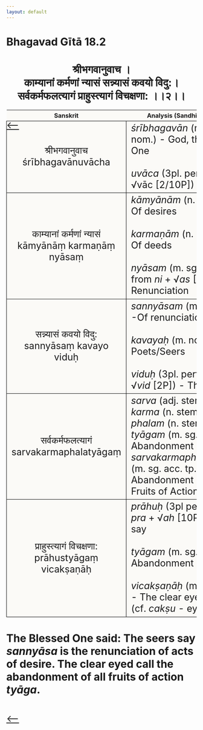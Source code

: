 ```yaml
---
layout: default
---
```

<!---
Text can be **bold**, _italic_, or ~~strikethrough~~.

[Link to another page](./another-page.html)

There should be whitespace between paragraphs.

There should be whitespace between paragraphs. We recommend including a README, or a file with information about your project.
--->

# Bhagavad Gītā 18.2

<style>
table {
  border-collapse: collapse;
  border-style: hidden;
}
th {
  background: #FBFAF7;
}
td {
  font-size: 25px;
  background: #FBFAF7;
  border: 1px solid black;
}
div.move {
  font-size: 25px;
}
</style>

<h1 style="text-align:center">
श्रीभगवानुवाच । <br>
काम्यानां कर्मणां न्यासं सन्न्यासं कवयो विदु:। <br>
सर्वकर्मफलत्यागं प्राहुस्त्यागं विचक्षणा: ।।२।।
</h1>
<div class="move" style="position:relative;min-width:960px">
 <p style="position: absolute;left:0;top:0"><a href="./v18-1.html">⟵</a></p>
</div>
<div class="move" style="position:relative;min-width:960px">
 <p style="position: absolute;right:0;top:0"><a href="./v18-3.html">⟶</a></p>
</div>

| Sanskrit | Analysis (Sandhi Removed) |
|:-:|-|
| श्रीभगवानुवाच<br>śrībhagavānuvācha | <em>śrībhagavān</em> (m. sg. nom.) - God, the Blessed One <br><br><em>uvāca</em> (3pl. perf. ind. of √vāc [2/10P]) - Said |
|  काम्यानां कर्मणां न्यासं<br>kāmyānāṃ karmaṇāṃ nyāsaṃ  | <em>kāmyānām</em> (n. pl. gen.) - Of desires<br><br><em>karmaṇām</em> (n. pl. gen.) - Of deeds<br><br><em>nyāsam</em> (m. sg. nom. from <em>ni</em> + √<em>as</em> [4P]) - Renunciation |
| सन्न्यासं कवयो विदु:<br>sannyāsaṃ kavayo viduḥ | <em>sannyāsam</em> (m. sg. gen.) -Of renunciation<br><br><em>kavayaḥ</em> (m. nom. pl.)- Poets/Seers<br><br><em>viduḥ</em> (3pl. perf. ind. of √<em>vid</em> [2P]) - They know |
| सर्वकर्मफलत्यागं<br>sarvakarmaphalatyāgaṃ | <em>sarva</em> (adj. stem) - All<br><em>karma</em> (n. stem) - Action<br><em>phalam</em> (n. stem) - Fruit<br><em>tyāgam</em> (m. sg. acc.) - Abandonment<br><em>sarvakarmaphalatyāgam</em> (m. sg. acc. tp.) - The Abandonment of All Fruits of Action |
|  प्राहुस्त्यागं विचक्षणा:<br>prāhustyāgaṃ vicakṣaṇāḥ  | <em>prāhuḥ</em> (3pl perf. ind. of <em>pra</em> + √<em>ah</em> [10P]) - They say<br><br><em>tyāgam</em> (m. sg. acc.) - Abandonment<br><br><em>vicakṣaṇāḥ</em> (m. pl. nom.) - The clear eyed, wise (cf. <em>cakṣu</em> - eye) |

<h1>
The Blessed One said: The seers say <em>sannyāsa</em> is the renunciation of acts of desire.
The clear eyed call the abandonment of all fruits of action <em>tyāga</em>.
</h1>
<div class="move" style="position:relative;min-width:960px">
 <p style="position: absolute;left:0;top:0"><a href="./v18-1.html">⟵</a></p>
</div>
<div class="move" style="position:relative;min-width:960px">
 <p style="position: absolute;right:0;top:0"><a href="./v18-3.html">⟶</a></p>
</div>
